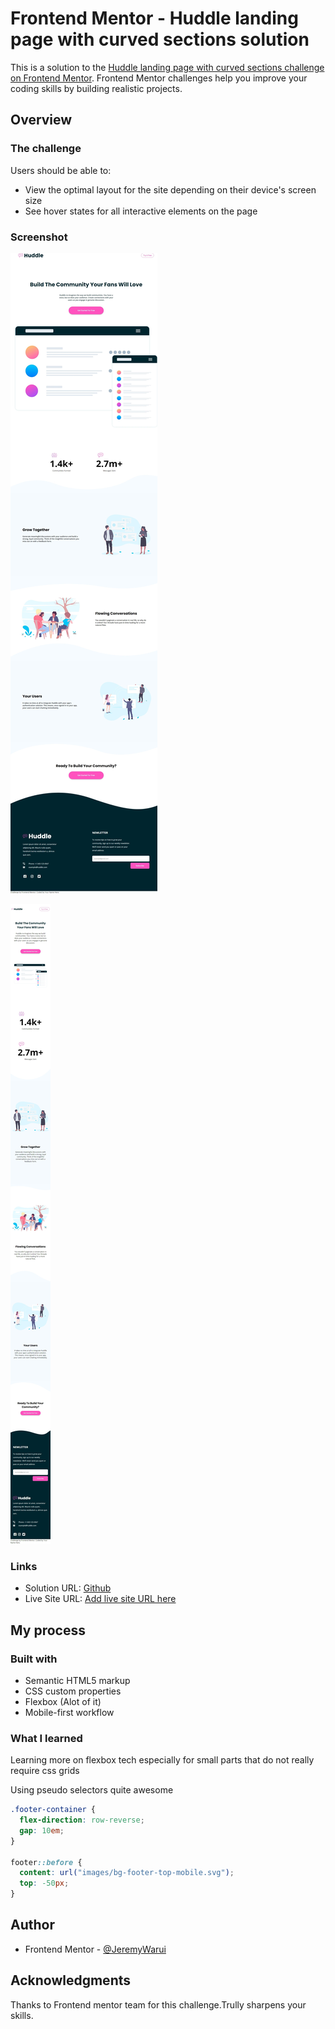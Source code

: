 # Frontend Mentor - Huddle landing page with curved sections solution

This is a solution to the [Huddle landing page with curved sections challenge on Frontend Mentor](https://www.frontendmentor.io/challenges/huddle-landing-page-with-curved-sections-5ca5ecd01e82137ec91a50f2). Frontend Mentor challenges help you improve your coding skills by building realistic projects.

## Overview

### The challenge

Users should be able to:

- View the optimal layout for the site depending on their device's screen size
- See hover states for all interactive elements on the page

### Screenshot

![Desktop View](./screenshots/desktop.jpeg)

![Mobile view ](./screenshots/mobileview.jpeg)

### Links

- Solution URL: [Github](https://github.com/JeremyWarui/Huddle)
- Live Site URL: [Add live site URL here](https://your-live-site-url.com)

## My process

### Built with

- Semantic HTML5 markup
- CSS custom properties
- Flexbox (Alot of it)
- Mobile-first workflow

### What I learned

Learning more on flexbox tech especially for small parts that do not really require css grids

Using pseudo selectors quite awesome

```css
.footer-container {
  flex-direction: row-reverse;
  gap: 10em;
}

footer::before {
  content: url("images/bg-footer-top-mobile.svg");
  top: -50px;
}
```

## Author

- Frontend Mentor - [@JeremyWarui](https://www.frontendmentor.io/profile/JeremyWarui)

## Acknowledgments

Thanks to Frontend mentor team for this challenge.Trully sharpens your skills.
